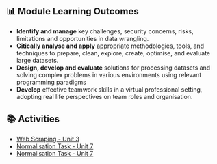 ##  📊 Module Learning Outcomes

- **Identify and manage** key challenges, security concerns, risks, limitations and opportunities in data wrangling.
- **Citically analyse and apply** appropriate methodologies, tools, and techniques to prepare, clean, explore, create, optimise, and evaluate large datasets.  
- **Design, develop and evaluate** solutions for processing datasets and solving complex problems in various environments using relevant programming paradigms
- **Develop** effective teamwork skills in a virtual professional setting, adopting real life perspectives on team roles and organisation.


## 📚 Activities

- [Web Scraping - Unit 3](https://sjackson-DS25.github.io/module%203/webscrapingunit3.html)
- [Normalisation Task - Unit 7](https://sjackson-DS25.github.io/module%203/normalisationunit7.html)
- [Normalisation Task - Unit 7](https://sjackson-DS25.github.io/module%203/unit%207%20normalisation%20task.pdf)



